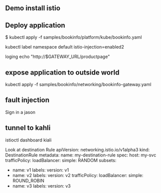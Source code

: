 

## Demo install istio

## Deploy application 
$ kubectl apply -f samples/bookinfo/platform/kube/bookinfo.yaml

kubectl label namespace default istio-injection=enabled2

loging 
 echo "http://$GATEWAY_URL/productpage"


## expose application to outside world 
kubectl apply -f samples/bookinfo/networking/bookinfo-gateway.yaml

## fault injection 
Sign in a jason 
##  tunnel to kahli 
istioctl dashboard kiali


Look at destination Rule 
apiVersion: networking.istio.io/v1alpha3
kind: DestinationRule
metadata:
  name: my-destination-rule
spec:
  host: my-svc
  trafficPolicy:
    loadBalancer:
      simple: RANDOM
  subsets:
  - name: v1
    labels:
      version: v1
  - name: v2
    labels:
      version: v2
    trafficPolicy:
      loadBalancer:
        simple: ROUND_ROBIN
  - name: v3
    labels:
      version: v3